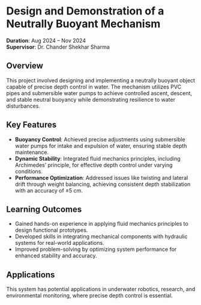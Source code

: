 # Design and Demonstration of a Neutrally Buoyant Mechanism  

**Duration**: Aug 2024 – Nov 2024  
**Supervisor**: Dr. Chander Shekhar Sharma    

## Overview  
This project involved designing and implementing a neutrally buoyant object capable of precise depth control in water. The mechanism utilizes PVC pipes and submersible water pumps to achieve controlled ascent, descent, and stable neutral buoyancy while demonstrating resilience to water disturbances.  

## Key Features  
- **Buoyancy Control**: Achieved precise adjustments using submersible water pumps for intake and expulsion of water, ensuring stable depth maintenance.  
- **Dynamic Stability**: Integrated fluid mechanics principles, including Archimedes’ principle, for effective depth control under varying conditions.  
- **Performance Optimization**: Addressed issues like twisting and lateral drift through weight balancing, achieving consistent depth stabilization with an accuracy of ±5 cm.  

## Learning Outcomes  
- Gained hands-on experience in applying fluid mechanics principles to design functional prototypes.  
- Developed skills in integrating mechanical components with hydraulic systems for real-world applications.  
- Improved problem-solving by optimizing system performance for enhanced stability and accuracy.  

## Applications  
This system has potential applications in underwater robotics, research, and environmental monitoring, where precise depth control is essential.  
